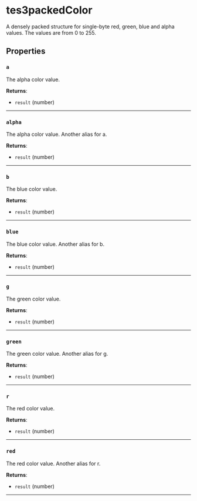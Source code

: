 # tes3packedColor
<div class="search_terms" style="display: none">tes3packedcolor, packedcolor</div>

<!---
	This file is autogenerated. Do not edit this file manually. Your changes will be ignored.
	More information: https://github.com/MWSE/MWSE/tree/master/docs
-->

A densely packed structure for single-byte red, green, blue and alpha values. The values are from 0 to 255.

## Properties

### `a`
<div class="search_terms" style="display: none">a</div>

The alpha color value.

**Returns**:

* `result` (number)

***

### `alpha`
<div class="search_terms" style="display: none">alpha</div>

The alpha color value. Another alias for a.

**Returns**:

* `result` (number)

***

### `b`
<div class="search_terms" style="display: none">b</div>

The blue color value.

**Returns**:

* `result` (number)

***

### `blue`
<div class="search_terms" style="display: none">blue</div>

The blue color value. Another alias for b.

**Returns**:

* `result` (number)

***

### `g`
<div class="search_terms" style="display: none">g</div>

The green color value.

**Returns**:

* `result` (number)

***

### `green`
<div class="search_terms" style="display: none">green</div>

The green color value. Another alias for g.

**Returns**:

* `result` (number)

***

### `r`
<div class="search_terms" style="display: none">r</div>

The red color value.

**Returns**:

* `result` (number)

***

### `red`
<div class="search_terms" style="display: none">red</div>

The red color value. Another alias for r.

**Returns**:

* `result` (number)

***

